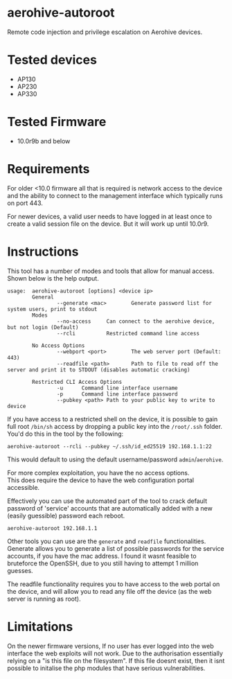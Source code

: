 # aerohive-autoroot
Remote code injection and privilege escalation on Aerohive devices.

# Tested devices

- AP130
- AP230
- AP330

# Tested Firmware

- 10.0r9b and below

# Requirements
For older <10.0 firmware all that is required is network access to the device and the ability to connect to the management interface which typically runs on port 443.

For newer devices, a valid user needs to have logged in at least once to create a valid session file on the device. But it will work up until 10.0r9. 

# Instructions

This tool has a number of modes and tools that allow for manual access. Shown below is the help output.

```
usage:  aerohive-autoroot [options] <device ip>
        General
                --generate <mac>        Generate password list for system users, print to stdout
        Modes
                --no-access     Can connect to the aerohive device, but not login (Default)
                --rcli          Restricted command line access

        No Access Options
                --webport <port>        The web server port (Default: 443)
                --readfile <path>       Path to file to read off the server and print it to STDOUT (disables automatic cracking)

        Restricted CLI Access Options
                -u      Command line interface username
                -p      Command line interface password
                --pubkey <path> Path to your public key to write to device
```


If you have access to a restricted shell on the device, it is possible to gain full root `/bin/sh` access by dropping a public key into the `/root/.ssh` folder.
You'd do this in the tool by the following:

```
aerohive-autoroot --rcli --pubkey ~/.ssh/id_ed25519 192.168.1.1:22
```
This would default to using the default username/password `admin`/`aerohive`.  
  
For more complex exploitation, you have the no access options.  
This does require the device to have the web configuration portal accessible.  

Effectively you can use the automated part of the tool to crack default password of 'service' accounts that are automatically added with a new (easily guessible) password each reboot. 

```
aerohive-autoroot 192.168.1.1
```

Other tools you can use are the `generate` and `readfile` functionalities. 
Generate allows you to generate a list of possible passwords for the service accounts, if you have the mac address. I found it wasnt feasible to bruteforce the OpenSSH, due to you still having to attempt 1 million guesses. 

The readfile functionality requires you to have access to the web portal on the device, and will allow you to read any file off the device (as the web server is running as root).


# Limitations
On the newer firmware versions, If no user has ever logged into the web interface the web exploits will not work. Due to the authorisation essentially relying on a "is this file on the filesystem". 
If this file doesnt exist, then it isnt possible to initalise the php modules that have serious vulnerabilities. 
